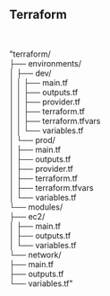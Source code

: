 Terraform
---------
<br>

"terraform/<br>
├── environments/<br>
│   ├── dev/<br>
│   │   ├── main.tf<br>
│   │   ├── outputs.tf<br>
│   │   ├── provider.tf<br>
│   │   ├── terraform.tf<br>
│   │   ├── terraform.tfvars<br>
│   │   └── variables.tf<br>
│   └── prod/<br>
│       ├── main.tf<br>
│       ├── outputs.tf<br>
│       ├── provider.tf<br>
│       ├── terraform.tf<br>
│       ├── terraform.tfvars<br>
│       └── variables.tf<br>
└── modules/<br>
    ├── ec2/<br>
    │   ├── main.tf<br>
    │   ├── outputs.tf<br>
    │   └── variables.tf<br>
    └── network/<br>
        ├── main.tf<br>
        ├── outputs.tf<br>
        └── variables.tf"
